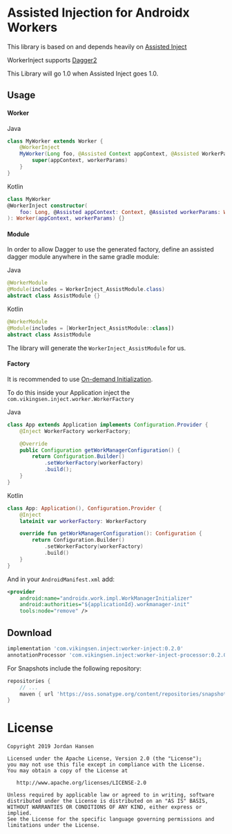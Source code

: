 Assisted Injection for Androidx Workers
=======================================

This library is based on and depends heavily on [Assisted Inject](https://github.com/square/AssistedInject)

WorkerInject supports [Dagger2](https://google.github.io/dagger/) 

This Library will go 1.0 when Assisted Inject goes 1.0.

Usage
-----

#### Worker

Java
```java
class MyWorker extends Worker {
    @WorkerInject
    MyWorker(Long foo, @Assisted Context appContext, @Assisted WorkerParameter workerParams) {
        super(appContext, workerParams)
    }
}
```
Kotlin
```kotlin
class MyWorker
@WorkerInject constructor(
    foo: Long, @Assisted appContext: Context, @Assisted workerParams: WorkerParameter
): Worker(appContext, workerParams) {}
```

#### Module

In order to allow Dagger to use the generated factory, define an assisted dagger module anywhere in 
the same gradle module:

Java
```java
@WorkerModule
@Module(includes = WorkerInject_AssistModule.class)
abstract class AssistModule {}
``` 
Kotlin
```kotlin
@WorkerModule
@Module(includes = [WorkerInject_AssistModule::class])
abstract class AssistModule
``` 

The library will generate the `WorkerInject_AssistModule` for us.

#### Factory

It is recommended to use [On-demand Initialization](https://developer.android.com/topic/libraries/architecture/workmanager/advanced/custom-configuration#on-demand).

To do this inside your Application inject the `com.vikingsen.inject.worker.WorkerFactory`

Java
```java
class App extends Application implements Configuration.Provider {
    @Inject WorkerFactory workerFactory;

    @Override
    public Configuration getWorkManagerConfiguration() {
        return Configuration.Builder()
            .setWorkerFactory(workerFactory)
            .build();
    }
}
```
Kotlin
```kotlin
class App: Application(), Configuration.Provider {
    @Inject 
    lateinit var workerFactory: WorkerFactory

    override fun getWorkManagerConfiguration(): Configuration {
        return Configuration.Builder()
            .setWorkerFactory(workerFactory)
            .build()
    }
}
```

And in your `AndroidManifest.xml` add:
```xml
<provider
    android:name="androidx.work.impl.WorkManagerInitializer"
    android:authorities="${applicationId}.workmanager-init"
    tools:node="remove" />
```

Download
--------
```groovy
implementation 'com.vikingsen.inject:worker-inject:0.2.0'
annotationProcessor 'com.vikingsen.inject:worker-inject-processor:0.2.0' // or `kapt` for Kotlin
```

For Snapshots include the following repository:
```groovy
repositories {
    // ...
    maven { url 'https://oss.sonatype.org/content/repositories/snapshots' }
}
```

License
=======

    Copyright 2019 Jordan Hansen

    Licensed under the Apache License, Version 2.0 (the "License");
    you may not use this file except in compliance with the License.
    You may obtain a copy of the License at

       http://www.apache.org/licenses/LICENSE-2.0

    Unless required by applicable law or agreed to in writing, software
    distributed under the License is distributed on an "AS IS" BASIS,
    WITHOUT WARRANTIES OR CONDITIONS OF ANY KIND, either express or implied.
    See the License for the specific language governing permissions and
    limitations under the License.
